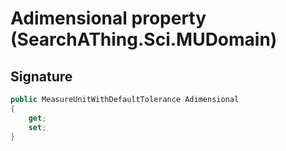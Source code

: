 # Adimensional property (SearchAThing.Sci.MUDomain)


## Signature
```csharp
public MeasureUnitWithDefaultTolerance Adimensional
{
    get;
    set;
}
```

